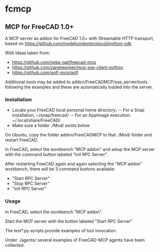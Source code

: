# fcmcp
## MCP for FreeCAD 1.0+

A MCP server as addon for FreeCAD 1.0+ with Streamable HTTP transport, based on https://github.com/modelcontextprotocol/python-sdk.

With ideas taken from:
- https://github.com/neka-nat/freecad-mcp
- https://github.com/zanetworker/mcp-sse-client-python
- https://github.com/golf-mcp/golf

Additional tools may be added to addon/FreeCADMCP/sse_server/tools following the examples and these are automatically loaded into the server.

### Installation

- Locate your FreeCAD local personal home directory:
-- For a Snap installation, ~/snap/freecad/ 
-- For an AppImage execution: ~/.local/share/FreeCAD/
- Make sure a folder ./Mod/ exists below

On Ubuntu, copy the folder addon/FreeCADMCP to that ./Mod/ folder and restart FreeCAD.

In FreeCAD, select the workbench "MCP addon" and setup the MCP server with the command button labeled "Init RPC Server".

After restarting FreeCAD again and again selecting the "MCP addon" workbench, there will be 3 command buttons available: 
- "Start RPC Server"
- "Stop RPC Server"
- "Init RPC Server"


### Usage

In FreeCAD, select the workbench "MCP addon". 

Start the MCP server with the button labeled "Start RPC Server"

The test*.py scripts provide examples of tool invocation.

Under ./agents/ several examples of FreeCAD-MCP agents have been collected.